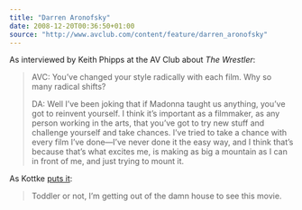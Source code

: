 ```yaml
---
title: "Darren Aronofsky"
date: 2008-12-20T00:36:50+01:00
source: "http://www.avclub.com/content/feature/darren_aronofsky"
---
```


As interviewed by Keith Phipps at the AV Club about <cite>The Wrestler</cite>:

> AVC: You’ve changed your style radically with each film. Why so many radical shifts?
>
> DA: Well I’ve been joking that if Madonna taught us anything, you’ve got to reinvent yourself. I think it’s important as a filmmaker, as any person working in the arts, that you’ve got to try new stuff and challenge yourself and take chances. I’ve tried to take a chance with every film I’ve done—I’ve never done it the easy way, and I think that’s because that’s what excites me, is making as big a mountain as I can in front of me, and just trying to mount it.

As Kottke [puts it](http://www.kottke.org/08/12/interview-with-darren-aronofsky):

> Toddler or not, I’m getting out of the damn house to see this movie.
